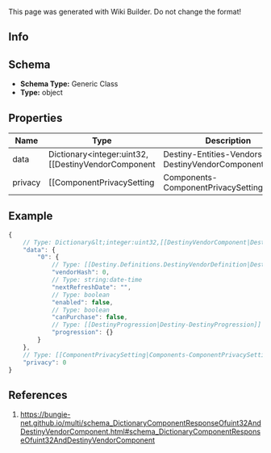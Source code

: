 <span class="wiki-builder">This page was generated with Wiki Builder. Do not change the format!</span>

## Info

## Schema
* **Schema Type:** Generic Class
* **Type:** object

## Properties
Name | Type | Description
---- | ---- | -----------
data | Dictionary&lt;integer:uint32,[[DestinyVendorComponent|Destiny-Entities-Vendors-DestinyVendorComponent]]&gt; | 
privacy | [[ComponentPrivacySetting|Components-ComponentPrivacySetting]]:Enum | 

## Example
```javascript
{
    // Type: Dictionary&lt;integer:uint32,[[DestinyVendorComponent|Destiny-Entities-Vendors-DestinyVendorComponent]]&gt;
    "data": {
        "0": {
            // Type: [[Destiny.Definitions.DestinyVendorDefinition|Destiny-Definitions-DestinyVendorDefinition]]:integer:uint32
            "vendorHash": 0,
            // Type: string:date-time
            "nextRefreshDate": "",
            // Type: boolean
            "enabled": false,
            // Type: boolean
            "canPurchase": false,
            // Type: [[DestinyProgression|Destiny-DestinyProgression]]
            "progression": {}
        }
    },
    // Type: [[ComponentPrivacySetting|Components-ComponentPrivacySetting]]:Enum
    "privacy": 0
}

```

## References
1. https://bungie-net.github.io/multi/schema_DictionaryComponentResponseOfuint32AndDestinyVendorComponent.html#schema_DictionaryComponentResponseOfuint32AndDestinyVendorComponent
